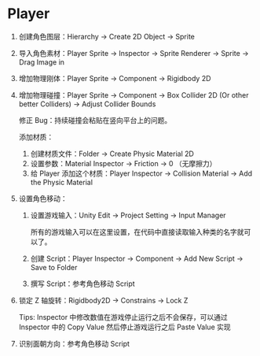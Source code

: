 # Player

1. 创建角色图层：Hierarchy → Create 2D Object → Sprite

2. 导入角色素材：Player Sprite → Inspector → Sprite Renderer → Sprite → Drag Image in

3. 增加物理刚体：Player Sprite → Component → Rigidbody 2D

4. 增加物理碰撞：Player Sprite → Component → Box Collider 2D (Or other better Colliders) → Adjust Collider Bounds

   修正 Bug：持续碰撞会粘贴在竖向平台上的问题。

   添加材质：

   1. 创建材质文件：Folder → Create Physic Material 2D
   2. 设置参数：Material Inspector → Friction → 0 （无摩擦力）
   3. 给 Player 添加这个材质：Player Inspector → Collision Material → Add the Physic Material

5. 设置角色移动：

   1. 设置游戏输入：Unity Edit → Project Setting → Input Manager

      所有的游戏输入可以在这里设置，在代码中直接读取输入种类的名字就可以了。

   2. 创建 Script：Player Inspector → Component → Add New Script → Save to Folder

   3. 撰写 Script：参考角色移动 Script

6. 锁定 Z 轴旋转：Rigidbody2D → Constrains → Lock Z

   Tips: Inspector 中修改数值在游戏停止运行之后不会保存，可以通过 Inspector 中的 Copy Value 然后停止游戏运行之后 Paste Value 实现

7. 识别面朝方向：参考角色移动 Script